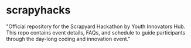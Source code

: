 # scrapyhacks
"Official repository for the Scrapyard Hackathon by Youth Innovators Hub. This repo contains event details, FAQs, and schedule to guide participants through the day-long coding and innovation event."
